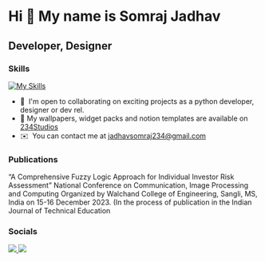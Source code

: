 Hi 👋 My name is Somraj Jadhav
===============================

Developer, Designer
-----------------------------

### Skills
[![My Skills](https://skillicons.dev/icons?i=py,c,cpp,java,html,css,flask,selenium,mysql,figma,ps)](https://skillicons.dev)

* 🤝  I'm open to collaborating on exciting projects as a python developer, designer or dev rel.
* 🎨  My wallpapers, widget packs and notion templates are available on [234Studios](https://234studios.gumroad.com/)
* ✉️  You can contact me at [jadhavsomraj234@gmail.com](mailto:jadhavsomraj234@gmail.com)

### Publications
“A Comprehensive Fuzzy Logic Approach for Individual Investor Risk Assessment” National Conference on Communication, Image Processing and Computing Organized by Walchand College of Engineering, Sangli, MS, India on 15-16 December 2023. (In the process of publication in the Indian Journal of Technical Education


### Socials

<p align="left"> <a href="https://www.linkedin.com/in/somraj-jadhav-988014186/"> <img src="https://skillicons.dev/icons?i=linkedin" /> </a>   <a href="https://www.twitter.com/somrajjj234"> <img src="https://skillicons.dev/icons?i=twitter" /> </a> </p>

<!--
**Somraj-234/Somraj-234** is a ✨ _special_ ✨ repository because its `README.md` (this file) appears on your GitHub profile.

Here are some ideas to get you started:

- 🔭 I’m currently working on ...
- 🌱 I’m currently learning ...
- 👯 I’m looking to collaborate on ...
- 🤔 I’m looking for help with ...
- 💬 Ask me about ...
- 📫 How to reach me: ...
- 😄 Pronouns: ...
- ⚡ Fun fact: ...
-->
